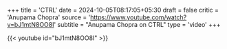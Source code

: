 +++
title = 'CTRL'
date = 2024-10-05T08:17:05+05:30
draft = false
critic = 'Anupama Chopra'
source = 'https://www.youtube.com/watch?v=bJ1mtN8OO8I'
subtitle = "Anupama Chopra on CTRL"
type = 'video'
+++

{{< youtube id="bJ1mtN8OO8I" >}}
